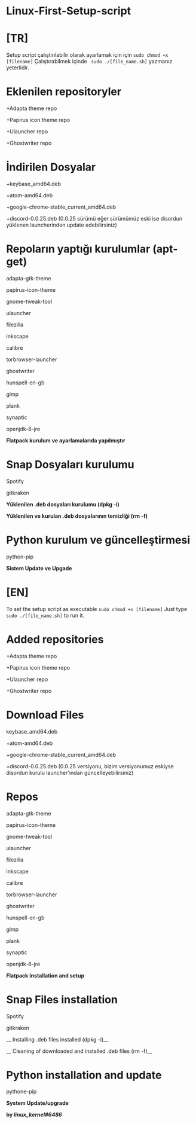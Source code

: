 # Linux-First-Setup-script

# [TR]

Setup script çalıştırılabilir olarak ayarlamak için için ```sudo chmod +x [filename]```
Çalıştırabilmek içinde ``` sudo ./[file_name.sh]``` yazmanız yeterlidir.

# Eklenilen repositoryler
+Adapta theme repo

+Papirus icon theme repo

+Ulauncher repo

+Ghostwriter repo


# İndirilen Dosyalar

+keybase_amd64.deb

+atom-amd64.deb

+google-chrome-stable_current_amd64.deb

+discord-0.0.25.deb (0.0.25 sürümü eğer sürümümüz eski ise disordun yüklenen launcherinden update edebilirsiniz)

# Repoların yaptığı kurulumlar (apt-get)

adapta-gtk-theme

papirus-icon-theme

gnome-tweak-tool 

ulauncher

filezilla

inkscape

calibre

torbrowser-launcher

ghostwriter

hunspell-en-gb

gimp

plank

synaptic

openjdk-8-jre

__Flatpack kurulum ve ayarlamalarıda yapılmıştır__

# Snap Dosyaları kurulumu

Spotify

gitkraken

__Yüklenilen .deb dosyaları kurulumu (dpkg -i)__

__Yüklenilen ve kurulan .deb dosyalarının temizliği (rm -f)__

# Python kurulum ve güncelleştirmesi

python-pip

__Sistem Update ve Upgade__




# [EN]

To set the setup script as executable ```sudo chmod +x [filename]```
Just type ``` sudo ./[file_name.sh]``` to run it.

# Added repositories

+Adapta theme repo

+Papirus icon theme repo

+Ulauncher repo

+Ghostwriter repo

# Download Files

keybase_amd64.deb

+atom-amd64.deb

+google-chrome-stable_current_amd64.deb

+discord-0.0.25.deb (0.0.25 versiyonu, bizim versiyonumuz eskiyse disordun kurulu launcher'ından güncelleyebilirsiniz)

# Repos

adapta-gtk-theme

papirus-icon-theme

gnome-tweak-tool 

ulauncher

filezilla

inkscape

calibre

torbrowser-launcher

ghostwriter

hunspell-en-gb

gimp

plank

synaptic

openjdk-8-jre


__Flatpack installation and setup__


# Snap Files installation

Spotify

gitkraken

__ Installing .deb files installed (dpkg -i)__

__ Cleaning of downloaded and installed .deb files (rm -f)__

# Python installation and update

pythone-pip

__System Update/upgrade__



__by *linux_kernel#6486*__
